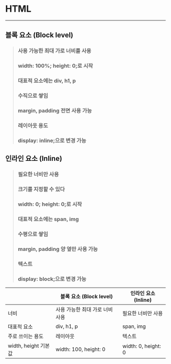 # HTML  
---
## 블록 요소 (Block level)  
>### 사용 가능한 최대 가로 너비를 사용  
>### width: 100%; height: 0;로 시작
>### 대표적 요소에는 div, h1, p  
>### 수직으로 쌓임  
>### margin, padding 전면 사용 가능  
>### 레이아웃 용도
>### display: inline;으로 변경 가능
  
## 인라인 요소 (Inline)  
>### 필요한 너비만 사용
>### 크기를 지정할 수 있다  
>### width: 0; height: 0;로 시작
>### 대표적 요소에는 span, img
>### 수평으로 쌓임  
>### margin, padding 양 옆만 사용 가능   
>### 텍스트  
>### display: block;으로 변경 가능

| | 블록 요소 (Block level) | 인라인 요소 (Inline)
--- | --- | ---  
너비 | 사용 가능한 최대 가로 너비 사용 | 필요한 너비만 사용
대표적 요소 | div, h1, p | span, img
주로 쓰이는 용도 | 레이아웃 | 텍스트
width, height 기본값 | width: 100, height: 0 | width: 0, height: 0
